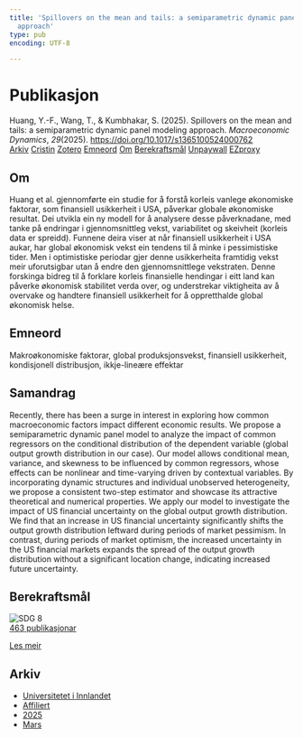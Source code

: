 ```yaml
---
title: 'Spillovers on the mean and tails: a semiparametric dynamic panel modeling
  approach'
type: pub
encoding: UTF-8

---
```

<h1>Publikasjon</h1>
<article id="csl-bib-container-SI6R7JEB" class="csl-bib-container">
  <div class="csl-bib-body"> <div class="csl-entry">Huang, Y.-F., Wang, T., &#38; Kumbhakar, S. (2025). Spillovers on the mean and tails: a semiparametric dynamic panel modeling approach. <i>Macroeconomic Dynamics</i>, <i>29</i>(2025). <a href="https://doi.org/10.1017/s1365100524000762">https://doi.org/10.1017/s1365100524000762</a></div> </div>
  <div class="csl-bib-buttons">
    <a href="#taxonomy-article-SI6R7JEB" alt="archive" class="csl-bib-button">Arkiv</a>
    <a href="https://app.cristin.no/results/show.jsf?id=2363689" alt="Cristin" class="csl-bib-button">Cristin</a>
    <a href="http://zotero.org/groups/5881554/items/SI6R7JEB" alt="Zotero" class="csl-bib-button">Zotero</a>
    <a href="#keywords-article-SI6R7JEB" alt="keywords" class="csl-bib-button">Emneord</a>
    <a href="#about-article-SI6R7JEB" alt="about_pub" class="csl-bib-button">Om</a>
    <a href="#sdg-article-SI6R7JEB" alt="sdg" class="csl-bib-button">Berekraftsmål</a>
    <a href="https://doi.org/10.1017/s1365100524000762" alt="Unpaywall" class="csl-bib-button">Unpaywall</a>
    <a href="https://doi.org/10.1017/s1365100524000762" alt="EZproxy" class="csl-bib-button">EZproxy</a>
  </div>
  <div id="csl-bib-meta-container-SI6R7JEB"></div>
</article>
<div id="csl-bib-meta-SI6R7JEB" class="csl-bib-meta">
  <article id="about-article-SI6R7JEB" class="about_pub-article">
    <h1>Om</h1>
    Huang et al. gjennomførte ein studie for å forstå korleis vanlege økonomiske faktorar, som finansiell usikkerheit i USA, påverkar globale økonomiske resultat. Dei utvikla ein ny modell for å analysere desse påverknadane, med tanke på endringar i gjennomsnittleg vekst, variabilitet og skeivheit (korleis data er spreidd). Funnene deira viser at når finansiell usikkerheit i USA aukar, har global økonomisk vekst ein tendens til å minke i pessimistiske tider. Men i optimistiske periodar gjer denne usikkerheita framtidig vekst meir uforutsigbar utan å endre den gjennomsnittlege vekstraten. Denne forskinga bidreg til å forklare korleis finansielle hendingar i eitt land kan påverke økonomisk stabilitet verda over, og understrekar viktigheita av å overvake og handtere finansiell usikkerheit for å oppretthalde global økonomisk helse.
  </article>
  <article id="keywords-article-SI6R7JEB" class="keywords-article">
    <h1>Emneord</h1>
    Makroøkonomiske faktorar, global produksjonsvekst, finansiell usikkerheit, kondisjonell distribusjon, ikkje-lineære effektar
  </article>
  <article id="abstract-article-SI6R7JEB" class="abstract-article">
    <h1>Samandrag</h1>
    Recently, there has been a surge in interest in exploring how common macroeconomic factors impact different economic results. We propose a semiparametric dynamic panel model to analyze the impact of common regressors on the conditional distribution of the dependent variable (global output growth distribution in our case). Our model allows conditional mean, variance, and skewness to be influenced by common regressors, whose effects can be nonlinear and time-varying driven by contextual variables. By incorporating dynamic structures and individual unobserved heterogeneity, we propose a consistent two-step estimator and showcase its attractive theoretical and numerical properties. We apply our model to investigate the impact of US financial uncertainty on the global output growth distribution. We find that an increase in US financial uncertainty significantly shifts the output growth distribution leftward during periods of market pessimism. In contrast, during periods of market optimism, the increased uncertainty in the US financial markets expands the spread of the output growth distribution without a significant location change, indicating increased future uncertainty.
  </article>
  <article id="sdg-article-SI6R7JEB" class="sdg-article">
    <h1>Berekraftsmål</h1>
    <div class="sdg-container"><div id="sdg8" class="sdg">
        <img src="{{< params subfolder >}}images/sdg/sdg08_nn.png" class="image" alt="SDG 8">
        <div class="sdg-overlay">
          <a href="{{< params subfolder >}}nn/archive/?sdg=8#archive" class="sdg-publication-count"><span>463</span> publikasjonar</a>
          <p><a href="https://fn.no/om-fn/fns-baerekraftsmaal/anstendig-arbeid-og-oekonomisk-vekst?lang=nno-NO" class="sdg-read-more">Les meir</a></p>
        </div>
      </div></div>
  </article>
  <article id="taxonomy-article-SI6R7JEB" class="taxonomy-article">
    <h1>Arkiv</h1>
    <ul>
      <li><a href="{{< params subfolder >}}nn/archive/?key=3DCRN523">Universitetet i Innlandet</a></li>
      <li><a href="{{< params subfolder >}}nn/archive/?key=II9RDAME">Affiliert</a></li>
      <li><a href="{{< params subfolder >}}nn/archive/?key=FDW8UG7F">2025</a></li>
      <li><a href="{{< params subfolder >}}nn/archive/?key=RI5KZ53J">Mars</a></li>
    </ul>
  </article>
</div>
